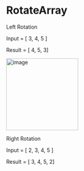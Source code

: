 # RotateArray

Left Rotation

Input = [ 3, 4, 5 ]

Result = [ 4, 5, 3]

<img width="193" alt="image" src="https://user-images.githubusercontent.com/114823865/193420156-f6a6110b-e663-4bbb-beb1-596e5b875f9b.png">


Right Rotation

Input = [ 2, 3, 4, 5 ]

Result = [ 3, 4, 5, 2]
